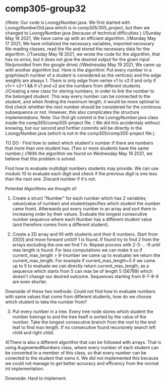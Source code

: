 # comp305-group32
//Note: Our code is LoongyNumber.java. We first started with LoongyNumberOld.java which is in comp305/305_project, but then we changed to LoongyNumber.java (because of technical difficulties )
//Sunday May 16 2021, We have came up with an efficient algorithm.
//Monday May 17 2021, We have initialized the necessary variables, imported necessary file reading classes, read the file and stored the necessary data for the algorithm.
//Tuesday May 18 2021, we wrote the code for the algorithm, that has no erros, but it does not give the desired output for the given input file(provided from the google drive)
//Wednesday May 19 2021,  We came up with another algorithm but. Here is the algorithm:
Put every number in a graph(each number of a student is considered as the vertices)
and the edge weights are always 1. There is only edge from vertex v1 to v2 if and only if v1== v2+1 && if v1 and v2 are the numbers from different students.
//Creating a new class for storing numbers, in order to link the number to the belonged student. This way every number can be connected to the student, and when finding the maximum length, it would be more optimal to find check whether the next number should be considered for the continous subsequence or not. However, this also complicates the structure implementatons.
Note: Our first git commit is the LoongyNumber.java class inside the comp305/comp305-project file. ( We did this accidentaly without knowing, but our second and further commits will be directly in the LoongyNumber.java (which is not in the comp305/comp305-project file.).


TO DO :
Find how to select which student's number if there are numbers that more than one student has. (Two or more students have the same number.) //With the algorithm we found on Wednesday May 19 2021, we believe that this problem is solved.

Find how to evaluate multidigit numbers students may provide. We can use modulo 10 to evaluate each digit and check if the previous digit is one less than the next one. Discard number if it's not.


Potential Algorithms we thought of:
1) Create a struct "Number" for each number which has 2 variables; value(value of number) and student(specifies which student the number came from). Afterwards put every number in an array and sort them in increasing order by their values. Evaluate the longest consecutive number sequence where each Number has a different student value (and therefore comes from a different student).

2) Create a 2D array and fill with students and their 6 numbers. Start from [0][0] and move forward until/if 1 is found. If found try to find 2 from the arrays excluding the one we find 1 in. Repeat process with 2-3-...-9 until max length is found. For less computations we can make it so if current_max_length > 9-(number we came up to evaluate) we return the current_max_length. For example if current_max_length=5 if we came up to 5 to evaluate we can directly return current_max_length, as a sequence which starts from 5 can max be of length 5 (56789) which doesn't change our desired outcome. Sequences starting from 6-7-8-9 are even shorter.

Downside of these two methods: Could not find how to evaluate numbers with same values that come from different students, how do we choose which student to take the number from?

3) Put every number in a tree. Every tree node stores which student the number belongs to and the tree itself is sorted by the value of the number. Take the longest consecutive  branch from the root to the end leaf to find max length. If no consecutive found recursively search left child and right child.

4)There is also a different algorithm that can be followed with arrays. That is using AugmentedNumbers class, where every number of each student can be converted to a member of this class, so that every number can be conected to the student that owns it. We did not implemented this because we could not manage to get better accuracy and efficency from the normal int implementation.

Downside: Hard to implement.


